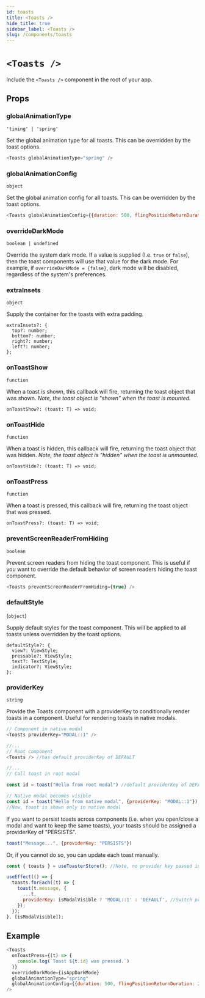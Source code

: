 ```yaml
---
id: toasts
title: <Toasts />
hide_title: true
sidebar_label: <Toasts />
slug: /components/toasts
---
```


# `<Toasts />`

Include the `<Toasts />` component in the root of your app.

## Props

### globalAnimationType
`'timing' | 'spring'`

Set the global animation type for all toasts. This can be overridden by the toast options.
```js
<Toasts globalAnimationType="spring" />
```

### globalAnimationConfig
`object`

Set the global animation config for all toasts. This can be overridden by the toast options.
```js
<Toasts globalAnimationConfig={{duration: 500, flingPositionReturnDuration: 200, easing: Easing.elastic(1)}} />
```

### overrideDarkMode
`boolean | undefined`

Override the system dark mode. If a value is supplied (I.e. `true` or `false`), then the toast components will use that value for the dark mode. For example, if `overrideDarkMode = {false}`, dark mode will be disabled, regardless of the system's preferences.

### extraInsets
`object`

Supply the container for the toasts with extra padding.
```
extraInsets?: {
  top?: number;
  bottom?: number;
  right?: number;
  left?: number;
};
```

### onToastShow
`function`

When a toast is shown, this callback will fire, returning the toast object that was shown. _Note, the toast object is "shown" when the toast is mounted._
```
onToastShow?: (toast: T) => void;
```
### onToastHide
`function`

When a toast is hidden, this callback will fire, returning the toast object that was hidden. _Note, the toast object is "hidden" when the toast is unmounted._
```
onToastHide?: (toast: T) => void;
```
### onToastPress
`function`

When a toast is pressed, this callback will fire, returning the toast object that was pressed.
```
onToastPress?: (toast: T) => void;
```

### preventScreenReaderFromHiding
`boolean`

Prevent screen readers from hiding the toast component. This is useful if you want to override the default behavior of screen readers hiding the toast component.

```js
<Toasts preventScreenReaderFromHiding={true} />
```

### defaultStyle
(`object`)

Supply default styles for the toast component. This will be applied to all toasts unless overridden by the toast options.
```
defaultStyle?: {
  view?: ViewStyle;
  pressable?: ViewStyle;
  text?: TextStyle;
  indicator?: ViewStyle;
};
```

### providerKey
`string`

Provide the Toasts component with a providerKey to conditionally render toasts in a component. Useful for rendering toasts in native modals.
```js
// Component in native modal
<Toasts providerKey="MODAL::1" />

//...
// Root component
<Toasts /> //has default providerKey of DEFAULT

//...
// Call toast in root modal

const id = toast("Hello from root modal") //default providerKey of DEFAULT

// Native modal becomes visible
const id = toast("Hello from native modal", {providerKey: "MODAL::1"})
//Now, toast is shown only in native modal
```

If you want to persist toasts across components (i.e. when you open/close a modal and want to keep the same toasts), your toasts should be assigned a providerKey of "PERSISTS".

```js
toast("Message...", {providerKey: "PERSISTS"})
```

Or, if you cannot do so, you can update each toast manually.

```js
const { toasts } = useToasterStore(); //Note, no provider key passed in

useEffect(() => {
  toasts.forEach((t) => {
    toast(t.message, {
      ...t,
      providerKey: isModalVisible ? 'MODAL::1' : 'DEFAULT', //Switch provider key here
    });
  });
}, [isModalVisible]);
```



## Example
```js
<Toasts
  onToastPress={(t) => {
    console.log(`Toast ${t.id} was pressed.`)
  }}
  overrideDarkMode={isAppDarkMode}
  globalAnimationType="spring"
  globalAnimationConfig={{duration: 500, flingPositionReturnDuration: 200, stiffness: 50, damping: 10}}
/>
```
